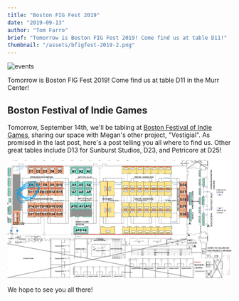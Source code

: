 ```yaml
---
title: "Boston FIG Fest 2019"
date: "2019-09-13"
author: "Tom Farro"
brief: "Tomorrow is Boston FIG Fest 2019! Come find us at table D11!"
thumbnail: "/assets/bfigfest-2019-2.png"
---
```


![events](../assets/bfigfest-2019-2.png)

Tomorrow is Boston FIG Fest 2019! Come find us at table D11 in the Murr Center!

<!--more-->

## Boston Festival of Indie Games

Tomorrow, September 14th, we'll be tabling at [Boston Festival of Indie Games][bfig], sharing our space with Megan's other project, "Vestigial". 
As promised in the last post, here's a post telling you all where to find us. Other great tables include D13 for Sunburst Studios, D23, and Petricore at D25!

![map](../assets/bfig-2019-map.png)

We hope to see you all there!


[garden]: ../games/garden

[bfig]: https://www.bostonfig.com/

